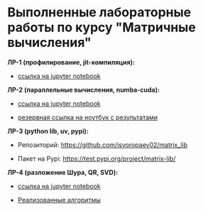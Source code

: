 # Выполненные лабораторные работы по курсу "Матричные вычисления"

**ЛР-1 (профилирование, jit-компиляция):**

- [ссылка на jupyter notebook](lab1/main_lab1.ipynb)

**ЛР-2 (параллельные вычисления, numba-cuda):**

- [ссылка на jupyter notebook](lab2/main_lab2.ipynb)

- [резервная ссылка на ноутбук с результатами](https://colab.research.google.com/drive/1nxTgjtEFre4VVR1AFwyEIC21dkWT4oPx)

**ЛР-3 (python lib, uv, pypi):**

- Репозиторий: https://github.com/isvoropaev02/matrix_lib

- Пакет на Pypi: https://test.pypi.org/project/matrix-lib/

**ЛР-4 (разложение Шура, QR, SVD):**

- [ссылка на jupyter notebook](lab4/lab4schur.ipynb)

- [Реализованные алгоритмы](lab4/lab4_algorithms.py)